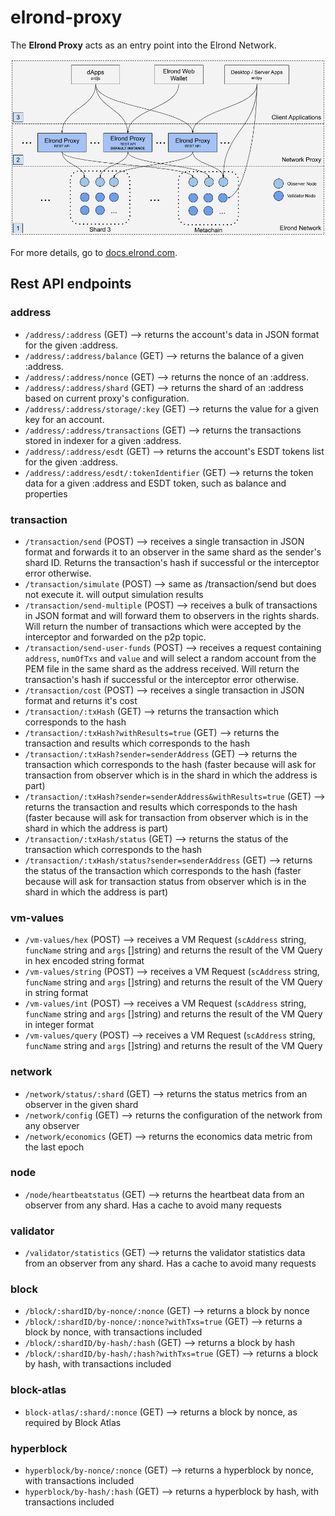 # elrond-proxy

The **Elrond Proxy** acts as an entry point into the Elrond Network. 

![Elrond Proxy - Architectural Overview](assets/overview.png "Elrond Proxy - Architectural Overview")

For more details, go to [docs.elrond.com](https://docs.elrond.com/sdk-and-tools/proxy/).

## Rest API endpoints

### address

- `/address/:address`         (GET) --> returns the account's data in JSON format for the given :address.
- `/address/:address/balance` (GET) --> returns the balance of a given :address.
- `/address/:address/nonce`   (GET) --> returns the nonce of an :address.
- `/address/:address/shard`   (GET) --> returns the shard of an :address based on current proxy's configuration.
- `/address/:address/storage/:key`   (GET) --> returns the value for a given key for an account.
- `/address/:address/transactions` (GET) --> returns the transactions stored in indexer for a given :address.
- `/address/:address/esdt` (GET) --> returns the account's ESDT tokens list for the given :address.
- `/address/:address/esdt/:tokenIdentifier` (GET) --> returns the token data for a given :address and ESDT token, such as balance and properties

### transaction

- `/transaction/send`         (POST) --> receives a single transaction in JSON format and forwards it to an observer in the same shard as the sender's shard ID. Returns the transaction's hash if successful or the interceptor error otherwise.
- `/transaction/simulate`         (POST) --> same as /transaction/send but does not execute it. will output simulation results
- `/transaction/send-multiple` (POST) --> receives a bulk of transactions in JSON format and will forward them to observers in the rights shards. Will return the number of transactions which were accepted by the interceptor and forwarded on the p2p topic.
- `/transaction/send-user-funds` (POST) --> receives a request containing `address`, `numOfTxs` and `value` and will select a random account from the PEM file in the same shard as the address received. Will return the transaction's hash if successful or the interceptor error otherwise.
- `/transaction/cost`         (POST) --> receives a single transaction in JSON format and returns it's cost
- `/transaction/:txHash` (GET) --> returns the transaction which corresponds to the hash
- `/transaction/:txHash?withResults=true` (GET) --> returns the transaction and results which corresponds to the hash
- `/transaction/:txHash?sender=senderAddress` (GET) --> returns the transaction which corresponds to the hash (faster because will ask for transaction from observer which is in the shard in which the address is part)
- `/transaction/:txHash?sender=senderAddress&withResults=true` (GET) --> returns the transaction and results which corresponds to the hash (faster because will ask for transaction from observer which is in the shard in which the address is part)
- `/transaction/:txHash/status` (GET) --> returns the status of the transaction which corresponds to the hash
- `/transaction/:txHash/status?sender=senderAddress` (GET) --> returns the status of the transaction which corresponds to the hash (faster because will ask for transaction status from observer which is in the shard in which the address is part)

### vm-values

- `/vm-values/hex`            (POST) --> receives a VM Request (`scAddress` string, `funcName` string and `args` []string) and returns the result of the VM Query in hex encoded string format
- `/vm-values/string`         (POST) --> receives a VM Request (`scAddress` string, `funcName` string and `args` []string) and returns the result of the VM Query in string format
- `/vm-values/int`            (POST) --> receives a VM Request (`scAddress` string, `funcName` string and `args` []string) and returns the result of the VM Query in integer format
- `/vm-values/query`          (POST) --> receives a VM Request (`scAddress` string, `funcName` string and `args` []string) and returns the result of the VM Query

### network

- `/network/status/:shard`    (GET) --> returns the status metrics from an observer in the given shard
- `/network/config`           (GET) --> returns the configuration of the network from any observer
- `/network/economics`        (GET) --> returns the economics data metric from the last epoch

### node

- `/node/heartbeatstatus`     (GET) --> returns the heartbeat data from an observer from any shard. Has a cache to avoid many requests

### validator

- `/validator/statistics`     (GET) --> returns the validator statistics data from an observer from any shard. Has a cache to avoid many requests

### block

- `/block/:shardID/by-nonce/:nonce`    (GET) --> returns a block by nonce
- `/block/:shardID/by-nonce/:nonce?withTxs=true`    (GET) --> returns a block by nonce, with transactions included
- `/block/:shardID/by-hash/:hash`    (GET) --> returns a block by hash
- `/block/:shardID/by-hash/:hash?withTxs=true`    (GET) --> returns a block by hash, with transactions included

### block-atlas

- `block-atlas/:shard/:nonce`   (GET) --> returns a block by nonce, as required by Block Atlas


### hyperblock

- `hyperblock/by-nonce/:nonce`  (GET) --> returns a hyperblock by nonce, with transactions included
- `hyperblock/by-hash/:hash`    (GET) --> returns a hyperblock by hash, with transactions included